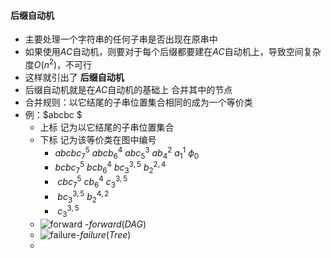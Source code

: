 #### 后缀自动机

* 主要处理一个字符串的任何子串是否出现在原串中
* 如果使用$AC$自动机，则要对于每个后缀都要建在$AC$自动机上，导致空间复杂度$O(n^2)$，不可行
* 这样就引出了 **后缀自动机**
* 后缀自动机就是在$AC$自动机的基础上 合并其中的节点
* 合并规则：以它结尾的子串位置集合相同的成为一个等价类
* 例：$abcbc $
  * 上标 记为以它结尾的子串位置集合
  * 下标 记为该等价类在图中编号
    * $abcbc^5_7$       $abcb^4_6$       $abc^3_5$       $ab^2_4$       $a^1_1$       $\phi_0$
    *   $bcbc^5_7$         $bcb^4_6$          $bc^{3,5}_3$       $b^{2,4}_2$    
    * ​    $cbc^5_7$           $cb^4_6$            $c^{3,5}_3$     
    * ​      $bc^{3,5}_3$          $b^{4,2}_2$
    * ​        $c^{3,5}_3$  
  * ![forward](/Users/duanlingbo/Desktop/OI/knowledge/字符串/后缀自动机/后缀自动机-forward.png) -$forward(DAG)$
  * ![failure](/Users/duanlingbo/Desktop/OI/knowledge/字符串/后缀自动机/后缀自动机-fail.png)-$failure(Tree)$
  * 